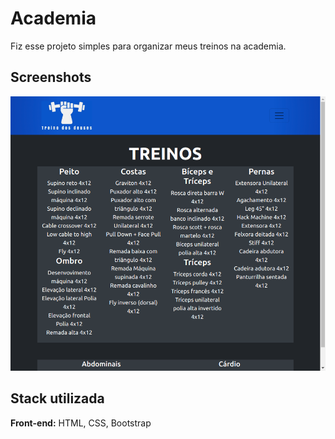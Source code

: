 
# Academia

Fiz esse projeto simples para organizar meus treinos na academia.


## Screenshots

![App Screenshot](.github/Preview.png)


## Stack utilizada

**Front-end:** HTML, CSS, Bootstrap



